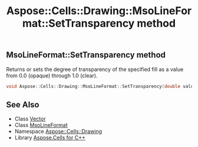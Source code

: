 ﻿---
title: Aspose::Cells::Drawing::MsoLineFormat::SetTransparency method
linktitle: SetTransparency
second_title: Aspose.Cells for C++ API Reference
description: 'Aspose::Cells::Drawing::MsoLineFormat::SetTransparency method. Returns or sets the degree of transparency of the specified fill as a value from 0.0 (opaque) through 1.0 (clear) in C++.'
type: docs
weight: 1700
url: /cpp/aspose.cells.drawing/msolineformat/settransparency/
---
## MsoLineFormat::SetTransparency method


Returns or sets the degree of transparency of the specified fill as a value from 0.0 (opaque) through 1.0 (clear).

```cpp
void Aspose::Cells::Drawing::MsoLineFormat::SetTransparency(double value)
```

## See Also

* Class [Vector](../../../aspose.cells/vector/)
* Class [MsoLineFormat](../)
* Namespace [Aspose::Cells::Drawing](../../)
* Library [Aspose.Cells for C++](../../../)
